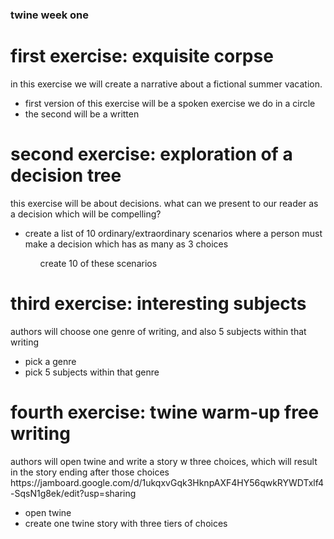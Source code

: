 <h3>twine week one</h3>
<h1>first exercise: exquisite corpse</h1>
<p>in this exercise we will create a narrative about a fictional summer vacation.</p>
<ul><li>first version of this exercise will be a spoken exercise we do in a circle</li><li>the second will be a written</li></ul>
<h1>second exercise: exploration of a decision tree</h1>
<p>this exercise will be about decisions. what can we present to our reader as a decision which will be compelling?</p>
<ul><li>create a list of 10 ordinary/extraordinary scenarios where a person must make a decision which has as many as 3 choices</li><ul>create 10 of these scenarios</ul>
</ul>
<h1>third exercise: interesting subjects</h1>
<p>authors will choose one genre of writing, and also 5 subjects within that writing</p>
<ul><li>pick a genre</li><li>pick 5 subjects within that genre</li></ul>
<h1>fourth exercise: twine warm-up free writing</h1>
<p>authors will open twine and write a story w three choices, which will result in the story ending after those choices https://jamboard.google.com/d/1ukqxvGqk3HknpAXF4HY56qwkRYWDTxlf4-SqsN1g8ek/edit?usp=sharing</p>
<ul><li>open twine</li><li>create one twine story with three tiers of choices</li></ul>

